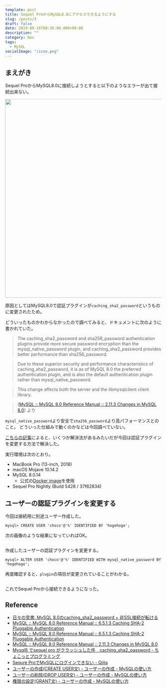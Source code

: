 ```yaml
---
template: post
title: Sequel ProからMySQL8.0にアクセスできるようにする
slug: /posts/3
draft: false
date: 2019-09-16T00:26:00.000+09:00
description: ""
category: Dev
tags:
  - MySQL
socialImage: "/icon.png"
---
```


## まえがき

Sequel ProからMySQL8.0に接続しようとすると以下のようなエラーが出て接続出来ない。

<img src="/media/2019-09-16_3_1.png" alt="" width="640">

原因としてはMySQL8.0で認証プラグインが`caching_sha2_password`というものに変更されたため。

どういったものかわからなかったので調べてみると、ドキュメントに次のように書かれていた。

> The caching_sha2_password and sha256_password authentication plugins provide more secure password encryption than the mysql_native_password plugin, and caching_sha2_password provides better performance than sha256_password.

> Due to these superior security and performance characteristics of caching_sha2_password, it is as of MySQL 8.0 the preferred authentication plugin, and is also the default authentication plugin rather than mysql_native_password.

> This change affects both the server and the libmysqlclient client library.

> ([MySQL :: MySQL 8.0 Reference Manual :: 2.11.3 Changes in MySQL 8.0](https://dev.mysql.com/doc/refman/8.0/en/upgrading-from-previous-series.html#upgrade-caching-sha2-password)) より

`mysql_native_password`より安全で`sha256_password`より高パフォーマンスとのこと。
どういった仕組みで動くのかなどは今回調べていない。

[こちらの記事](https://yoku0825.blogspot.com/2018/10/mysql-80cachingsha2password-ssl.html)によると、いくつか解決法があるみたいだが今回は認証プラグインを変更する方法で解決した。

実行環境は次のとおり。

* MacBook Pro (13-inch, 2018)
* macOS Mojave 10.14.2
* MySQL 8.0.14
  * 公式の[Docker image](https://hub.docker.com/_/mysql)を使用
* Sequel Pro Nightly (Build 5428 / 37f62834)

## ユーザーの認証プラグインを変更する

今回は接続用に別途ユーザー作成した。

```mysql
mysql> CREATE USER 'choco'@'%' IDENTIFIED BY 'hogehoge';
```

次の画像のような結果になっていればOK。

<img src="/media/2019-09-16_3_2.png" alt="">

作成したユーザーの認証プラグインを変更する。

```mysql
mysql> ALTER USER 'choco'@'%' IDENTIFIED WITH mysql_native_password BY 'hogehoge';
```

再度確認すると、`plugin`の項目が変更されていることがわかる。

<img src="/media/2019-09-16_3_3.png" alt="">

これでSequel Proから接続できるようになった。

## Reference

* [日々の覚書: MySQL 8.0のcaching_sha2_password + 非SSL接続が転ける](https://yoku0825.blogspot.com/2018/10/mysql-80cachingsha2password-ssl.html)
* [MySQL :: MySQL 8.0 Reference Manual :: 6.5.1.3 Caching SHA-2 Pluggable Authentication](https://dev.mysql.com/doc/refman/8.0/en/caching-sha2-pluggable-authentication.html#caching-sha2-pluggable-authentication-cache-operation)
* [MySQL :: MySQL 8.0 Reference Manual :: 6.5.1.3 Caching SHA-2 Pluggable Authentication](https://dev.mysql.com/doc/refman/8.0/en/caching-sha2-pluggable-authentication.html)
* [MySQL :: MySQL 8.0 Reference Manual :: 2.11.3 Changes in MySQL 8.0](https://dev.mysql.com/doc/refman/8.0/en/upgrading-from-previous-series.html#upgrade-caching-sha2-password)
* [Mysql8 でsequel pro がクラッシュした件　caching_sha2_password - ちょこっとプログラミング](https://stlisacity.hatenablog.com/entry/2018/07/15/170001)
* [Sequre ProでMySQLにログインできない - Qiita](https://qiita.com/r641ywork/items/7f0ca12ced72363f9448)
* [ユーザーの作成(CREATE USER文) - ユーザーの作成 - MySQLの使い方](https://www.dbonline.jp/mysql/user/index1.html)
* [ユーザーの削除(DROP USER文) - ユーザーの作成 - MySQLの使い方](https://www.dbonline.jp/mysql/user/index4.html)
* [権限の設定(GRANT文) - ユーザーの作成 - MySQLの使い方](https://www.dbonline.jp/mysql/user/index6.html)
